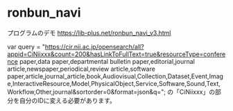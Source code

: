 # ronbun_navi

プログラムのデモ
https://lib-plus.net/ronbun_navi_v3.html

var query = "https://cir.nii.ac.jp/opensearch/all?appid=CiNiixxx&count=200&hasLinkToFullText=true&resourceType=conference paper,data paper,departmental bulletin paper,editorial,journal article,newspaper,periodical,review article,software paper,article,journal_article,book,Audiovisual,Collection,Dataset,Event,Image,InteractiveResource,Model,PhysicalObject,Service,Software,Sound,Text,Workflow,Other,journal&sortorder=0&format=json&q=";
の「CiNiixxx」の部分を自分のIDに変える必要があります。
